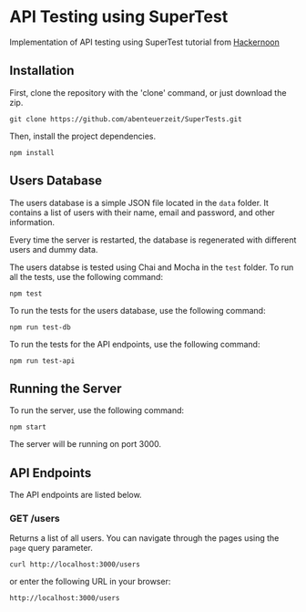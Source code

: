 # API Testing using SuperTest

Implementation of API testing using SuperTest tutorial from [Hackernoon](https://hackernoon.com/api-testing-using-supertest-1f830ce838f1)

## Installation

First, clone the repository with the 'clone' command, or just download the zip.

    git clone https://github.com/abenteuerzeit/SuperTests.git

Then, install the project dependencies.

    npm install

## Users Database

The users database is a simple JSON file located in the `data` folder. It contains a list of users with their name, email and password, and other information.

Every time the server is restarted, the database is regenerated with different users and dummy data.

The users databse is tested using Chai and Mocha in the `test` folder.
To run all the tests, use the following command:

    npm test

To run the tests for the users database, use the following command:

    npm run test-db

To run the tests for the API endpoints, use the following command:

    npm run test-api

## Running the Server

To run the server, use the following command:

    npm start

The server will be running on port 3000.

## API Endpoints

The API endpoints are listed below.

### GET /users

Returns a list of all users. You can navigate through the pages using the `page` query parameter.

    curl http://localhost:3000/users

or enter the following URL in your browser:

    http://localhost:3000/users
